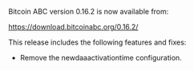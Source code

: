 Bitcoin ABC version 0.16.2 is now available from:

  <https://download.bitcoinabc.org/0.16.2/>

This release includes the following features and fixes:

 - Remove the newdaaactivationtime configuration.
